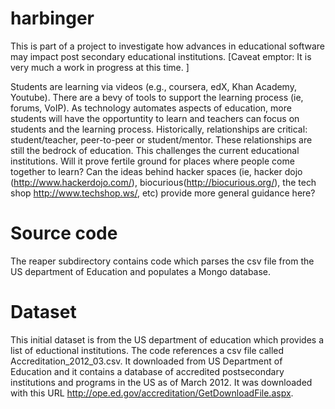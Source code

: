 harbinger
=========

This is part of a project to investigate how advances in educational software may impact post secondary educational institutions. [Caveat emptor: It is very much a work in progress at this time. ] 

Students are learning via videos (e.g., coursera, edX, Khan Academy, Youtube). There are a bevy of tools to support the learning process (ie, forums, VoIP). As technology automates aspects of education, more students will have the opportuntity to learn and teachers can focus on students and the learning process. Historically, relationships are critical: student/teacher, peer-to-peer or student/mentor. These relationships are still the bedrock of education. This challenges the current educational institutions. Will it prove fertile ground for places where people come together to learn?  Can the ideas behind hacker spaces (ie, hacker dojo (http://www.hackerdojo.com/), biocurious(http://biocurious.org/), the tech shop http://www.techshop.ws/, etc) provide more general guidance here? 

Source code
========== 

The reaper subdirectory contains code which parses the csv file from the US department of Education and populates a Mongo database. 

Dataset
=======

This initial dataset is from the US department of education which provides a list of eductional institutions. The code references a csv file called Accreditation_2012_03.csv. It downloaded from US Department of Education and it contains a database of accredited postsecondary institutions and programs in the US as of March 2012. It was downloaded with this URL http://ope.ed.gov/accreditation/GetDownloadFile.aspx. 


